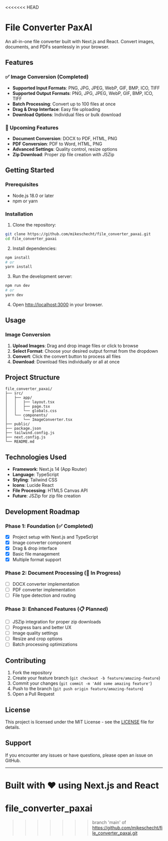 <<<<<<< HEAD
# File Converter PaxAI

An all-in-one file converter built with Next.js and React. Convert images, documents, and PDFs seamlessly in your browser.

## Features

### ✅ Image Conversion (Completed)
- **Supported Input Formats**: PNG, JPG, JPEG, WebP, GIF, BMP, ICO, TIFF
- **Supported Output Formats**: PNG, JPG, JPEG, WebP, GIF, BMP, ICO, TIFF
- **Batch Processing**: Convert up to 100 files at once
- **Drag & Drop Interface**: Easy file uploading
- **Download Options**: Individual files or bulk download

### 🚧 Upcoming Features
- **Document Conversion**: DOCX to PDF, HTML, PNG
- **PDF Conversion**: PDF to Word, HTML, PNG
- **Advanced Settings**: Quality control, resize options
- **Zip Download**: Proper zip file creation with JSZip

## Getting Started

### Prerequisites
- Node.js 18.0 or later
- npm or yarn

### Installation

1. Clone the repository:
```bash
git clone https://github.com/mikeschecht/file_converter_paxai.git
cd file_converter_paxai
```

2. Install dependencies:
```bash
npm install
# or
yarn install
```

3. Run the development server:
```bash
npm run dev
# or
yarn dev
```

4. Open [http://localhost:3000](http://localhost:3000) in your browser.

## Usage

### Image Conversion
1. **Upload Images**: Drag and drop image files or click to browse
2. **Select Format**: Choose your desired output format from the dropdown
3. **Convert**: Click the convert button to process all files
4. **Download**: Download files individually or all at once

## Project Structure

```
file_converter_paxai/
├── src/
│   ├── app/
│   │   ├── layout.tsx
│   │   ├── page.tsx
│   │   └── globals.css
│   └── components/
│       └── ImageConverter.tsx
├── public/
├── package.json
├── tailwind.config.js
├── next.config.js
└── README.md
```

## Technologies Used

- **Framework**: Next.js 14 (App Router)
- **Language**: TypeScript
- **Styling**: Tailwind CSS
- **Icons**: Lucide React
- **File Processing**: HTML5 Canvas API
- **Future**: JSZip for zip file creation

## Development Roadmap

### Phase 1: Foundation (✅ Completed)
- [x] Project setup with Next.js and TypeScript
- [x] Image converter component
- [x] Drag & drop interface
- [x] Basic file management
- [x] Multiple format support

### Phase 2: Document Processing (🚧 In Progress)
- [ ] DOCX converter implementation
- [ ] PDF converter implementation
- [ ] File type detection and routing

### Phase 3: Enhanced Features (📋 Planned)
- [ ] JSZip integration for proper zip downloads
- [ ] Progress bars and better UX
- [ ] Image quality settings
- [ ] Resize and crop options
- [ ] Batch processing optimizations

## Contributing

1. Fork the repository
2. Create your feature branch (`git checkout -b feature/amazing-feature`)
3. Commit your changes (`git commit -m 'Add some amazing feature'`)
4. Push to the branch (`git push origin feature/amazing-feature`)
5. Open a Pull Request

## License

This project is licensed under the MIT License - see the [LICENSE](LICENSE) file for details.

## Support

If you encounter any issues or have questions, please open an issue on GitHub.

---

Built with ❤️ using Next.js and React
=======
# file_converter_paxai
>>>>>>> branch 'main' of https://github.com/mikeschecht/file_converter_paxai.git
